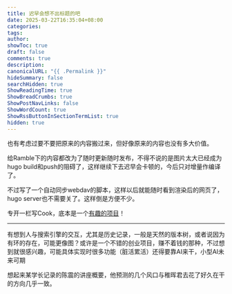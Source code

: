 ```yaml
---
title: 迟早会想不出标题的吧
date: 2025-03-22T16:35:04+08:00
categories: 
tags: 
author: 
showToc: true
draft: false
comments: true
description: 
canonicalURL: "{{ .Permalink }}"
hideSummary: false
searchHidden: true
ShowReadingTime: true
ShowBreadCrumbs: true
ShowPostNavLinks: false
ShowWordCount: true
ShowRssButtonInSectionTermList: true
hidden: true
---
```

也有考虑过要不要把原来的内容搬过来，但好像原来的内容也没有多大价值。

给Ramble下的内容都改为了随时更新随时发布，不得不说的是图片太大已经成为hugo build和push的阻碍了，这样继续下去迟早会卡顿的，今后只对增量作编译了。

不过写了一个自动同步webdav的脚本，这样以后就能随时看到渲染后的网页了，hugo server也不需要关了。这样倒是方便不少。

专开一栏写Cook，底本是一个[有趣的项目](https://cook.aiursoft.cn/)！

---

有想到人与搜索引擎的交互，尤其是历史记录，一般是天然的版本树，或者说因为有环的存在，可能更像图？或许是一个不错的创业项目，赚不着钱的那种，不过想到就很感兴趣，可能具体实现时很多功能（脏活累活）还得要靠AI来干，小型AI未来可期

想起来某学长记录的陈震的讲座概要，他预测的几个风口与稚晖君去花了好久在干的方向几乎一致。